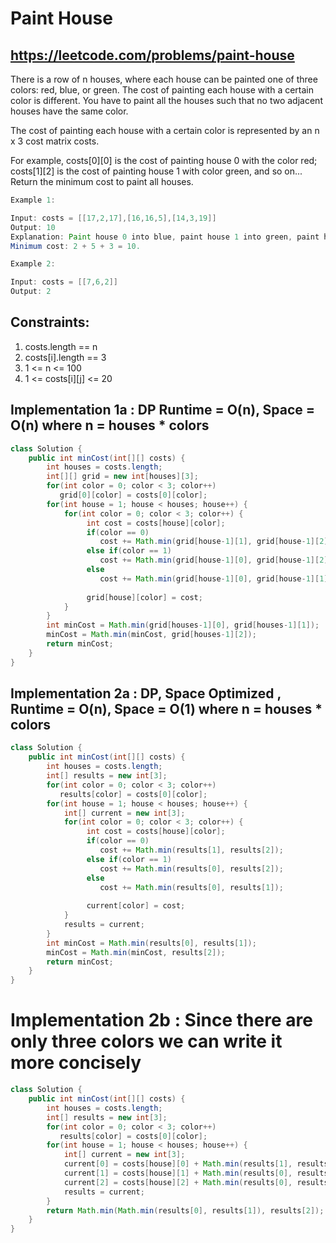 # Paint House
## https://leetcode.com/problems/paint-house
There is a row of n houses, where each house can be painted one of three colors: red, blue, or green. The cost of painting each house with a certain color is different. You have to paint all the houses such that no two adjacent houses have the same color.

The cost of painting each house with a certain color is represented by an n x 3 cost matrix costs.

For example, costs[0][0] is the cost of painting house 0 with the color red; costs[1][2] is the cost of painting house 1 with color green, and so on...
Return the minimum cost to paint all houses.

```java
Example 1:

Input: costs = [[17,2,17],[16,16,5],[14,3,19]]
Output: 10
Explanation: Paint house 0 into blue, paint house 1 into green, paint house 2 into blue.
Minimum cost: 2 + 5 + 3 = 10.

Example 2:

Input: costs = [[7,6,2]]
Output: 2
```

## Constraints:

1. costs.length == n
2. costs[i].length == 3
3. 1 <= n <= 100
4. 1 <= costs[i][j] <= 20

## Implementation 1a : DP Runtime = O(n), Space = O(n) where n = houses * colors 
```java
class Solution {
    public int minCost(int[][] costs) {
        int houses = costs.length;
        int[][] grid = new int[houses][3];
        for(int color = 0; color < 3; color++)
           grid[0][color] = costs[0][color];
        for(int house = 1; house < houses; house++) {
            for(int color = 0; color < 3; color++) {
                 int cost = costs[house][color];
                 if(color == 0)
                    cost += Math.min(grid[house-1][1], grid[house-1][2]);
                 else if(color == 1)
                    cost += Math.min(grid[house-1][0], grid[house-1][2]);
                 else
                    cost += Math.min(grid[house-1][0], grid[house-1][1]);
                 
                 grid[house][color] = cost;     
            }
        }
        int minCost = Math.min(grid[houses-1][0], grid[houses-1][1]);
        minCost = Math.min(minCost, grid[houses-1][2]);
        return minCost; 
    }
}
```

## Implementation 2a : DP, Space Optimized , Runtime = O(n), Space = O(1) where n = houses * colors
```java
class Solution {
    public int minCost(int[][] costs) {
        int houses = costs.length;
        int[] results = new int[3];
        for(int color = 0; color < 3; color++)
           results[color] = costs[0][color];
        for(int house = 1; house < houses; house++) {
            int[] current = new int[3];
            for(int color = 0; color < 3; color++) {
                 int cost = costs[house][color];
                 if(color == 0)
                    cost += Math.min(results[1], results[2]);
                 else if(color == 1)
                    cost += Math.min(results[0], results[2]);
                 else
                    cost += Math.min(results[0], results[1]);
                 
                 current[color] = cost;     
            }
            results = current;
        }
        int minCost = Math.min(results[0], results[1]);
        minCost = Math.min(minCost, results[2]);
        return minCost; 
    }
}
```

# Implementation 2b : Since there are only three colors we can write it more concisely
```java
class Solution {
    public int minCost(int[][] costs) {
        int houses = costs.length;
        int[] results = new int[3];
        for(int color = 0; color < 3; color++)
           results[color] = costs[0][color];
        for(int house = 1; house < houses; house++) {
            int[] current = new int[3];
            current[0] = costs[house][0] + Math.min(results[1], results[2]);
            current[1] = costs[house][1] + Math.min(results[0], results[2]);
            current[2] = costs[house][2] + Math.min(results[0], results[1]);
            results = current;
        }
        return Math.min(Math.min(results[0], results[1]), results[2]); 
    }
}
```
